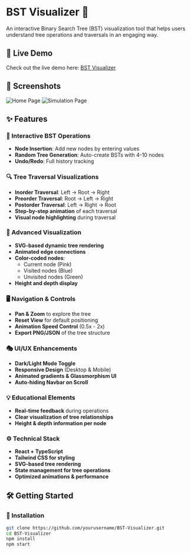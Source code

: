 # BST Visualizer 🌲

An interactive Binary Search Tree (BST) visualization tool that helps users understand tree operations and traversals in an engaging way.

## 🚀 Live Demo
Check out the live demo here: [BST Visualizer](https://bstvisualizer.netlify.app/)

## 📸 Screenshots
![Home Page](![screencapture-bstvisualizer-netlify-app-2025-01-22-10_07_35](https://github.com/user-attachments/assets/ef6204d5-2048-4b38-84ef-77db7888c2c6))
![Simulation Page](![screencapture-bstvisualizer-netlify-app-simulation-2025-01-22-10_08_01](https://github.com/user-attachments/assets/afcce5e6-0964-46c4-a345-d129c5bce283))

## ✨ Features
### 🌟 Interactive BST Operations
- **Node Insertion**: Add new nodes by entering values
- **Random Tree Generation**: Auto-create BSTs with 4-10 nodes
- **Undo/Redo**: Full history tracking

### 🔍 Tree Traversal Visualizations
- **Inorder Traversal**: Left → Root → Right
- **Preorder Traversal**: Root → Left → Right
- **Postorder Traversal**: Left → Right → Root
- **Step-by-step animation** of each traversal
- **Visual node highlighting** during traversal

### 🎨 Advanced Visualization
- **SVG-based dynamic tree rendering**
- **Animated edge connections**
- **Color-coded nodes**:
  - Current node (Pink)
  - Visited nodes (Blue)
  - Unvisited nodes (Green)
- **Height and depth display**

### 🖥️ Navigation & Controls
- **Pan & Zoom** to explore the tree
- **Reset View** for default positioning
- **Animation Speed Control** (0.5x - 2x)
- **Export PNG/JSON** of the tree structure

### 🎭 UI/UX Enhancements
- **Dark/Light Mode Toggle**
- **Responsive Design** (Desktop & Mobile)
- **Animated gradients & Glassmorphism UI**
- **Auto-hiding Navbar on Scroll**

### 💡 Educational Elements
- **Real-time feedback** during operations
- **Clear visualization of tree relationships**
- **Height & depth information per node**

### ⚙️ Technical Stack
- **React + TypeScript**
- **Tailwind CSS for styling**
- **SVG-based tree rendering**
- **State management for tree operations**
- **Optimized animations & performance**

## 🛠️ Getting Started
### 🔽 Installation
```sh
git clone https://github.com/yourusername/BST-Visualizer.git
cd BST-Visualizer
npm install
npm start
